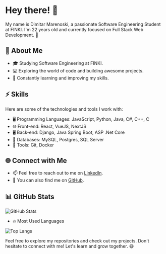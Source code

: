 # Hey there! 👋
  
My name is Dimitar Marenoski, a passionate Software Engineering Student at FINKI. I'm 22 years old and currently focused on Full Stack Web Development. 🚀

## 🌟 About Me
- 🎓 Studying Software Engineering at FINKI.
- 💻 Exploring the world of code and building awesome projects.
- 🌱 Constantly learning and improving my skills.

## ⚡ Skills
Here are some of the technologies and tools I work with:

- 🖥️ Programming Languages: JavaScript, Python, Java, C#, C++, C
- 🌐 Front-end: React, VueJS, NextJS
- 🖥️ Back-end: Django, Java Spring Boot, ASP .Net Core
- 💾 Databases: MySQL, Postgres, SQL Server
- 🧰 Tools: Git, Docker

## 🌐 Connect with Me
- 📫 Feel free to reach out to me on [LinkedIn](https://www.linkedin.com/in/dimitar-marenoski-a889091b5/).
- 🔗 You can also find me on [GitHub](https://github.com/mDimitar).

## 📊 GitHub Stats
![GitHub Stats](https://github-readme-stats.vercel.app/api?username=mDimitar&show_icons=true&theme=radical)
- 🔥 Most Used Languages

 ![Top Langs](https://github-readme-stats.vercel.app/api/top-langs/?username=mDimitar&layout=compact)

Feel free to explore my repositories and check out my projects. Don't hesitate to connect with me! Let's learn and grow together. 😄
